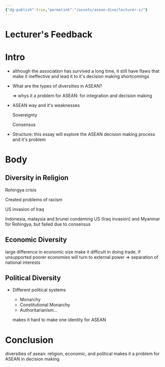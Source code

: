 ```yaml
---
{"dg-publish":true,"permalink":"/assets/asean-dive/lecturer-s/"}
---
```


# Lecturer's Feedback

# Intro

- although the association has survived a long time, it still have flaws that make it ineffective and lead it to it's decision making shortcomings
- What are the types of diversities in ASEAN?
    
    ⇒ whys it a problem for ASEAN: for integration and decision making
    
- ASEAN way and it's weaknesses
    
    Sovereignty
    
    Consensus
    
- Structure: this essay will explore the ASEAN decision making process and it's problem

# Body

## Diversity in Religion

Rohingya crisis

Created problems of racism

US invasion of Iraq

Indonesia, malaysia and brunei condeming US (Iraq invasion) and Myanmar for Rohingya, but failed due to consensus

## Economic Diversity

large difference in economic size make it difficult in doing trade, if unsupported poorer economies will turn to external power ⇒ separation of national interests

## Political Diversity

- Different political systems
    - Monarchy
    - Constitutional Monarchy
    - Authoritarianism...
    
    makes it hard to make one identity for ASEAN 
    

# Conclusion

diversities of asean: religion, economic, and political makes it a problem for ASEAN in decision making